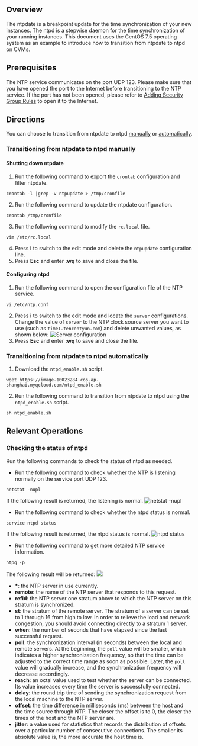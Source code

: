 ## Overview

The ntpdate is a breakpoint update for the time synchronization of your new instances. The ntpd is a stepwise daemon for the time synchronization of your running instances. This document uses the CentOS 7.5 operating system as an example to introduce how to transition from ntpdate to ntpd on CVMs.

## Prerequisites
The NTP service communicates on the port UDP 123. Please make sure that you have opened the port to the Internet before transitioning to the NTP service.
If the port has not been opened, please refer to [Adding Security Group Rules](https://intl.cloud.tencent.com/document/product/213/34272) to open it to the Internet.

## Directions
You can choose to transition from ntpdate to ntpd [manually](#manual) or [automatically](#automatic).
<span id="manual"></span>
### Transitioning from ntpdate to ntpd manually
#### Shutting down ntpdate
1. Run the following command to export the `crontab` configuration and filter ntpdate.
```
crontab -l |grep -v ntpupdate > /tmp/cronfile
```
2. Run the following command to update the ntpdate configuration.
```
crontab /tmp/cronfile
```
3. Run the following command to modify the `rc.local` file.
```
vim /etc/rc.local
```
4. Press **i** to switch to the edit mode and delete the `ntpupdate` configuration line.
5. Press **Esc** and enter **:wq** to save and close the file.

#### Configuring ntpd
1. Run the following command to open the configuration file of the NTP service.
```
vi /etc/ntp.conf
```
2. Press **i** to switch to the edit mode and locate the `server` configurations. Change the value of `server` to the NTP clock source server you want to use (such as `time1.tencentyun.com`) and delete unwanted values, as shown below:
![Server configuration](https://main.qcloudimg.com/raw/643dc5bbd2a42307ec10b5d38f756dda.png)
3. Press **Esc** and enter **:wq** to save and close the file.

<span id="automatic"></span>
### Transitioning from ntpdate to ntpd automatically
1. Download the `ntpd_enable.sh` script.
```
wget https://image-10023284.cos.ap-shanghai.myqcloud.com/ntpd_enable.sh
```
2. Run the following command to transition from ntpdate to ntpd using the `ntpd_enable.sh` script.
```
sh ntpd_enable.sh
```

## Relevant Operations
### Checking the status of ntpd
Run the following commands to check the status of ntpd as needed.
- Run the following command to check whether the NTP is listening normally on the service port UDP 123.
```
netstat -nupl
```
If the following result is returned, the listening is normal.
![netstat -nupl](https://main.qcloudimg.com/raw/d7da764d05135959154920b81fa9f1e4.png)
- Run the following command to check whether the ntpd status is normal.
```
service ntpd status
```
If the following result is returned, the ntpd status is normal.
![ntpd status](https://main.qcloudimg.com/raw/321e56d0f7797f382d9f6903c0315f96.png)

- Run the following command to get more detailed NTP service information.
```
ntpq -p
```
The following result will be returned:
![](https://main.qcloudimg.com/raw/ca9ef4caf98b49ed2c9110198a66e7c3.png)
 - **\***: the NTP server in use currently.
 - **remote**: the name of the NTP server that responds to this request.
 - **refid**: the NTP server one stratum above to which the NTP server on this stratum is synchronized.
 - **st**: the stratum of the remote server. The stratum of a server can be set to 1 through 16 from high to low. In order to relieve the load and network congestion, you should avoid connecting directly to a stratum 1 server.
 - **when**: the number of seconds that have elapsed since the last successful request.
 - **poll**: the synchronization interval (in seconds) between the local and remote servers. At the beginning, the `poll` value will be smaller, which indicates a higher synchronization frequency, so that the time can be adjusted to the correct time range as soon as possible. Later, the `poll` value will gradually increase, and the synchronization frequency will decrease accordingly.
 - **reach**: an octal value used to test whether the server can be connected. Its value increases every time the server is successfully connected.
 - **delay**: the round trip time of sending the synchronization request from the local machine to the NTP server.
 - **offset**: the time difference in milliseconds (ms) between the host and the time source through NTP. The closer the offset is to 0, the closer the times of the host and the NTP server are.
 - **jitter**: a value used for statistics that records the distribution of offsets over a particular number of consecutive connections. The smaller its absolute value is, the more accurate the host time is.
